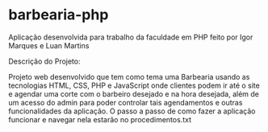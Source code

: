 # barbearia-php
Aplicação desenvolvida para trabalho da faculdade em PHP feito por Igor Marques e Luan Martins

Descrição do Projeto:

Projeto web desenvolvido que tem como tema uma Barbearia usando as tecnologias HTML, CSS, PHP e JavaScript onde clientes podem ir até o site e agendar uma corte com o barbeiro desejado e na hora desejada, além de um acesso do admin para poder controlar tais agendamentos e outras funcionalidades da aplicação. O passo a passo de como fazer a aplicação funcionar e navegar nela estarão no procedimentos.txt
